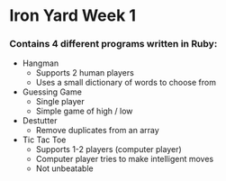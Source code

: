 # Iron Yard Week 1

### Contains 4 different programs written in Ruby:

* Hangman
  * Supports 2 human players
  * Uses a small dictionary of words to choose from
* Guessing Game
  * Single player
  * Simple game of high / low
* Destutter
  * Remove duplicates from an array
* Tic Tac Toe
  * Supports 1-2 players (computer player)
  * Computer player tries to make intelligent moves
  * Not unbeatable
